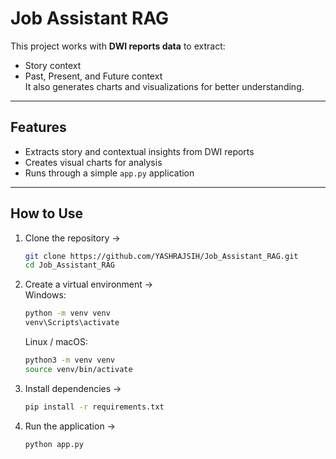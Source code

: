 # Job Assistant RAG

This project works with **DWI reports data** to extract:
- Story context
- Past, Present, and Future context  
It also generates charts and visualizations for better understanding.

---

## Features
- Extracts story and contextual insights from DWI reports
- Creates visual charts for analysis
- Runs through a simple `app.py` application

---

## How to Use

1. Clone the repository →  
   ```bash
   git clone https://github.com/YASHRAJSIH/Job_Assistant_RAG.git
   cd Job_Assistant_RAG
   ```

2. Create a virtual environment →  
   Windows:  
   ```bash
   python -m venv venv
   venv\Scripts\activate
   ```  
   Linux / macOS:  
   ```bash
   python3 -m venv venv
   source venv/bin/activate
   ```

3. Install dependencies →  
   ```bash
   pip install -r requirements.txt
   ```

4. Run the application →  
   ```bash
   python app.py
   ```
